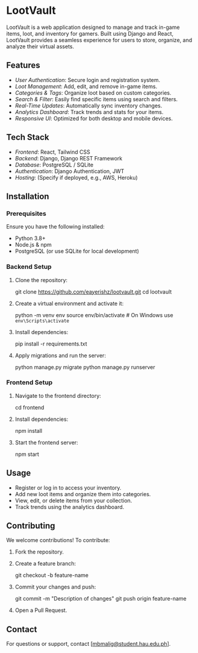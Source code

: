 # LootVault

LootVault is a web application designed to manage and track in-game items, loot, and inventory for gamers. Built using Django and React, LootVault provides a seamless experience for users to store, organize, and analyze their virtual assets.

## Features

- *User Authentication*: Secure login and registration system.
- *Loot Management*: Add, edit, and remove in-game items.
- *Categories & Tags*: Organize loot based on custom categories.
- *Search & Filter*: Easily find specific items using search and filters.
- *Real-Time Updates*: Automatically sync inventory changes.
- *Analytics Dashboard*: Track trends and stats for your items.
- *Responsive UI*: Optimized for both desktop and mobile devices.

## Tech Stack

- *Frontend*: React, Tailwind CSS
- *Backend*: Django, Django REST Framework
- *Database*: PostgreSQL / SQLite
- *Authentication*: Django Authentication, JWT
- *Hosting*: (Specify if deployed, e.g., AWS, Heroku)

## Installation

### Prerequisites

Ensure you have the following installed:

- Python 3.8+
- Node.js & npm
- PostgreSQL (or use SQLite for local development)

### Backend Setup

1. Clone the repository:

    
    git clone https://github.com/eayerishz/lootvault.git
    cd lootvault
    

2. Create a virtual environment and activate it:

    
    python -m venv env
    source env/bin/activate  # On Windows use `env\Scripts\activate`
    

3. Install dependencies:

    
    pip install -r requirements.txt
    

4. Apply migrations and run the server:

    
    python manage.py migrate
    python manage.py runserver
    

### Frontend Setup

1. Navigate to the frontend directory:

    
    cd frontend
    

2. Install dependencies:

    
    npm install
    

3. Start the frontend server:

    
    npm start
    

## Usage

- Register or log in to access your inventory.
- Add new loot items and organize them into categories.
- View, edit, or delete items from your collection.
- Track trends using the analytics dashboard.

## Contributing

We welcome contributions! To contribute:

1. Fork the repository.
2. Create a feature branch:

    
    git checkout -b feature-name
    

3. Commit your changes and push:

    
    git commit -m "Description of changes"
    git push origin feature-name
    

4. Open a Pull Request.

## Contact

For questions or support, contact [mbmalig@student.hau.edu.ph].
